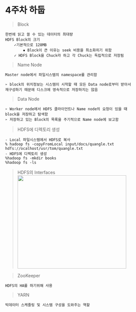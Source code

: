 # 4주차 하둡

> Block 
```
한번에 읽고 쓸 수 있는 데이터의 최대량
HDFS Block의 크기
    ✓기본적으로 128MB
        ▪ Block이 큰 이유는 seek 비용을 최소화히기 위함
    ✓ HDFS Block을 Chuck라 하고 각 Chuck는 독립적으로 저장됨
```
> Name Node
```
Master node에서 파일시스템의 namespace를 관리함

➢ block의 위치정보는 시스템이 시작할 때 모든 Data node로부터 받아서
재구성하기 때문에 디스크에 영속적으로 저장하지는 않음
```
> Data Node
```
➢ Worker node에서 HDFS 클라이언트나 Name node의 요청이 있을 때
block을 저장하고 탐색함
➢ 저장하고 있는 Block의 목록을 주기적으로 Name node에 보고함
```
> HDFS에 디렉토리 생성
```
- Local 파일시스템에서 HDFS로 복사
% hadoop fs -copyFromLocal input/docs/quangle.txt hdfs://ocalhost/usr/tom/quangle.txt
- HDFS에 디렉토리 생성
%hadoop fs -mkdir books
%hadoop fs -ls
```
> HDFS의 Interfaces <br>
<img src="./pictures/interface_01.PNG" width="350px" height="300px"></img> <br>

> ZooKeeper
```
HDFS의 HA를 하기위해 사용 
```

> YARN
```
빅데이터 스케줄링 및 시스템 구성을 도와주는 역할
```